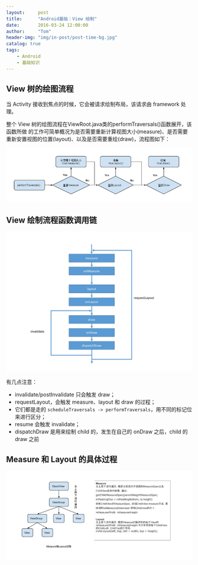 ```yaml
---
layout:     post
title:      "Android基础：View 绘制"
date:       2016-03-24 12:00:00
author:     "Tom"
header-img: "img/in-post/post-time-bg.jpg"
catalog: true
tags:
    - Android
    - 基础知识
---
```


## View 树的绘图流程

当 Activity 接收到焦点的时候，它会被请求绘制布局，该请求由 framework 处理。

整个 View 树的绘图流程在ViewRoot.java类的performTraversals()函数展开，该函数所做 的工作可简单概况为是否需要重新计算视图大小(measure)、是否需要重新安置视图的位置(layout)、以及是否需要重绘(draw)，流程图如下：

![](/img/in-post/Android-Basics-View-draw/view_mechanism_flow.png)

## View 绘制流程函数调用链

![](/img/in-post/Android-Basics-View-draw/view_draw_procedure.jpg)

有几点注意：

+ invalidate/postInvalidate 只会触发 draw；
+ requestLayout，会触发 measure、layout 和 draw 的过程；
+ 它们都是走的 `scheduleTraversals -> performTraversals`，用不同的标记位来进行区分；
+ resume 会触发 invalidate；
+ dispatchDraw 是用来绘制 child 的，发生在自己的 onDraw 之后，child 的 draw 之前

## Measure 和 Layout 的具体过程

![](/img/in-post/Android-Basics-View-draw/measure_layout.png)